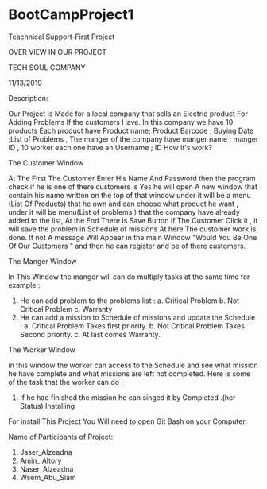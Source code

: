 # BootCampProject1
Teachnical Support-First Project

OVER VIEW IN OUR PROJECT
 
TECH  SOUL COMPANY


11/13/2019

Description:

Our Project is Made for a local company that sells an Electric product For Adding Problems If the customers Have. In this  company we have 10 products Each product have  Product name; Product Barcode ; Buying Date ;List of Problems   , The manger of the company  have manger name ;  manger ID , 10 worker each one have an  Username ; ID 
How it's work?

 The Customer Window
 
At The First The Customer Enter His Name And Password then the program check if he is one of there customers is Yes he will open A new window that contain his name  written on the top of that window under it will be a menu (List Of Products) that he own and can choose what product he want ,  under it will be menu(List of problems ) that the company have already  added to the list, At the End There is Save Button If The Customer Click it , it will save the problem in Schedule of missions At here The customer work is done. If not  A message Will Appear in  the main Window "Would You Be One Of Our Customers " and then he can register and be of there customers.  
 
The Manger Window

In This Window  the manger will can do multiply tasks  at the same time for example :
1.	He  can add problem to the problems list :
  a.	Critical Problem
  b.	Not Critical Problem
  c.	Warranty 
2.	He can add a mission to Schedule of missions and update the Schedule :
  a.	Critical Problem Takes first priority.
  b.	Not Critical Problem Takes Second priority.
  c.	At last comes Warranty.


The Worker Window

in this window the worker can access to the Schedule and see what mission he have complete and what missions are left not completed. Here is some of the task that the worker can do :
1.	If he had finished the mission he can singed  it by Completed .(her Status)
Installing


For install This Project You Will need to open Git Bash on your Computer:



Name of Participants of Project:

1.	Jaser_Alzeadna 
2.	Amin_ Altory 
3.	Naser_Alzeadna
4.	Wsem_Abu_Siam



